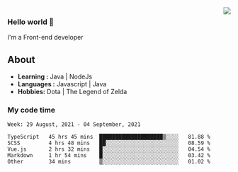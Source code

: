 <img align='right' src="https://github-readme-stats.vercel.app/api?username=jumodada&show_icons=true&theme=vue">

### Hello world 👋

I'm a Front-end developer 
    
## About
-  **Learning :** Java | NodeJs
-  **Languages :** Javascript | Java
-  **Hobbies:** Dota | The Legend of Zelda

### My code time

<!--START_SECTION:waka-->
```text
Week: 29 August, 2021 - 04 September, 2021

TypeScript   45 hrs 45 mins  ████████████████████▒░░░░   81.88 % 
SCSS         4 hrs 48 mins   ██░░░░░░░░░░░░░░░░░░░░░░░   08.59 % 
Vue.js       2 hrs 32 mins   █░░░░░░░░░░░░░░░░░░░░░░░░   04.54 % 
Markdown     1 hr 54 mins    █░░░░░░░░░░░░░░░░░░░░░░░░   03.42 % 
Other        34 mins         ▒░░░░░░░░░░░░░░░░░░░░░░░░   01.02 % 
```
<!--END_SECTION:waka-->
